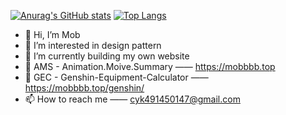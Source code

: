 [![Anurag's GitHub stats](https://github-readme-stats.vercel.app/api?username=Mobbbb&hide_title=false&hide_border=true&show_icons=true&include_all_commits=true&line_height=20&hide=stars&theme=graywhite&locale=cn)](https://github.com/Mobbbb)
[![Top Langs](https://github-readme-stats.vercel.app/api/top-langs/?username=Mobbbb)](https://github.com/Mobbbb/blog)

- 👋 Hi, I’m Mob
- 👀 I’m interested in design pattern
- 🌱 I’m currently building my own website
- 🚩 AMS - Animation.Moive.Summary —— https://mobbbb.top
- 🚩 GEC - Genshin-Equipment-Calculator —— https://mobbbb.top/genshin/
- 📫 How to reach me —— cyk491450147@gmail.com

<!---
Mobbbb/Mobbbb is a ✨ special ✨ repository because its `README.md` (this file) appears on your GitHub profile.
You can click the Preview link to take a look at your changes.
--->
